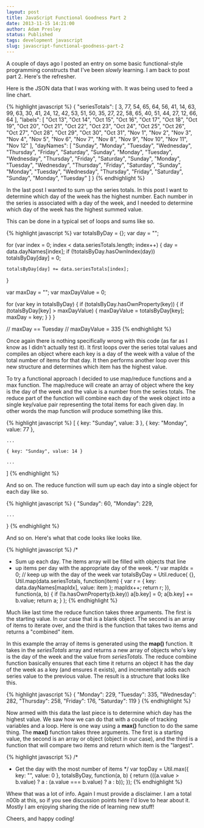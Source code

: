```yaml
---
layout: post
title: JavaScript Functional Goodness Part 2
date: 2013-11-15 14:21:00
author: Adam Presley
status: Published
tags: development javascript
slug: javascript-functional-goodness-part-2
---
```

A couple of days ago I posted an entry on some basic functional-style
programming constructs that I've been *slowly* learning. I am back
to post part 2. Here's the refresher.

Here is the JSON data that I was working with. It was being used
to feed a line chart.

{% highlight javascript %}
{
   "seriesTotals": [
      3,
      77,
      54,
      65,
      64,
      56,
      41,
      14,
      63,
      99,
      63,
      30,
      41,
      24,
      12,
      42,
      53,
      51,
      50,
      35,
      27,
      22,
      58,
      65,
      40,
      51,
      44,
      27,
      12,
      66,
      64
   ],
   "labels":    [
      "Oct 13",
      "Oct 14",
      "Oct 15",
      "Oct 16",
      "Oct 17",
      "Oct 18",
      "Oct 19",
      "Oct 20",
      "Oct 21",
      "Oct 22",
      "Oct 23",
      "Oct 24",
      "Oct 25",
      "Oct 26",
      "Oct 27",
      "Oct 28",
      "Oct 29",
      "Oct 30",
      "Oct 31",
      "Nov 1",
      "Nov 2",
      "Nov 3",
      "Nov 4",
      "Nov 5",
      "Nov 6",
      "Nov 7",
      "Nov 8",
      "Nov 9",
      "Nov 10",
      "Nov 11",
      "Nov 12"
   ],
   "dayNames":    [
      "Sunday",
      "Monday",
      "Tuesday",
      "Wednesday",
      "Thursday",
      "Friday",
      "Saturday",
      "Sunday",
      "Monday",
      "Tuesday",
      "Wednesday",
      "Thursday",
      "Friday",
      "Saturday",
      "Sunday",
      "Monday",
      "Tuesday",
      "Wednesday",
      "Thursday",
      "Friday",
      "Saturday",
      "Sunday",
      "Monday",
      "Tuesday",
      "Wednesday",
      "Thursday",
      "Friday",
      "Saturday",
      "Sunday",
      "Monday",
      "Tuesday"
   ]
}
{% endhighlight %}

In the last post I wanted to sum up the series totals. In this post I want
to determine which day of the week has the highest number. Each number
in the series is associated with a day of the week, and I needed to
determine which day of the week has the highest summed value.

This can be done in a typical set of loops and sums like so.

{% highlight javascript %}
var totalsByDay = {};
var day = "";

for (var index = 0; index < data.seriesTotals.length; index++) {
    day = data.dayNames[index];
    if (!totalsByDay.hasOwnIndex(day)) totalsByDay[day] = 0;

    totalsByDay[day] += data.seriesTotals[index];
}

var maxDay = "";
var maxDayValue = 0;

for (var key in totalsByDay) {
    if (totalsByDay.hasOwnProperty(key)) {
        if (totalsByDay[key] > maxDayValue) {
            maxDayValue = totalsByDay[key];
            maxDay = key;
        }
    }
}

// maxDay == Tuesday
// maxDayValue = 335
{% endhighlight %}

Once again there is nothing specifically wrong with this code (as far as I know
as I didn't actually test it).
It first loops over the series total values and compiles an object where each key is
a day of the week with a value of the total number of items for that day. It then performs
another loop over this new structure and determines which item has the highest value.

To try a functional approach I decided to use map/reduce functions and a max function.
The map/reduce will create an array of object where the key is the day of the week
and the value is a number from the series totals. The reduce part of the function
will combine each day of the week object into a single key/value pair representing
the total items for each given day. In other words the map function will produce
something like this.

{% highlight javascript %}
[
    { key: "Sunday", value: 3 },
    { key: "Monday", value: 77 },

    ...

    { key: "Sunday", value: 14 }

    ...
]
{% endhighlight %}

And so on. The reduce function will sum up each day into a single object
for each day like so.

{% highlight javascript %}
{
    "Sunday": 60,
    "Monday": 229,

    ...
}
{% endhighlight %}

And so on. Here's what that code looks like looks like.

{% highlight javascript %}
/*
 * Sum up each day. The items array will be filled with objects that line
 * up items per day with the appropriate day of the week.
 */
var mapIdx = 0; // keep up with the day of the week
var totalsByDay = Util.reduce(
    {},
    Util.map(data.seriesTotals, function(item) { var r = { key: data.dayNames[mapIdx], value: item }; mapIdx++; return r; }),
    function(a, b) {
        if (!a.hasOwnProperty(b.key)) a[b.key] = 0;
        a[b.key] += b.value;
        return a;
    }
);
{% endhighlight %}

Much like last time the reduce function takes three arguments. The first is the starting value. In our
case that is a blank object. The second is an array of items to iterate over, and the third is the
function that takes two items and returns a "combined" item.

In this example the array of items is generated using the **map()** function. It takes in the *seriesTotals*
array and returns a new array of objects who's key is the day of the week and the value from *seriesTotals*.
The reduce combine function basically ensures that each time it returns an object it has the day of the week
as a key (and ensures it exists), and incrementally adds each series value to the previous value.
The result is a structure that looks like this.

{% highlight javascript %}
{
    "Monday": 229,
    "Tuesday": 335,
    "Wednesday": 282,
    "Thursday": 258,
    "Friday": 176,
    "Saturday": 119
}
{% endhighlight %}

Now armed with this data the last piece is to determine which day has the highest value.
We saw how we can do that with a couple of tracking variables and a loop. Here is one way
using a **max()** function to do the same thing. The **max()** function takes three arguments.
The first is a starting value, the second is an array or object (object in our case), and the third
is a function that will compare two items and return which item is the "largest".

{% highlight javascript %}
/*
 * Get the day with the most number of items
 */
var topDay = Util.max({ key: "", value: 0 }, totalsByDay, function(a, b) {
    return (((a.value > b.value) ? a : (a.value === b.value) ? a : b));
});
{% endhighlight %}

Whew that was a lot of info. Again I must provide a disclaimer. I am a total n00b at this,
so if you see discussion points here I'd love to hear about it. Mostly I am
enjoying sharing the ride of learning new stuff!

Cheers, and happy coding!